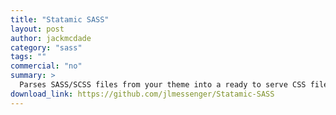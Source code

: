 ```yaml
---
title: "Statamic SASS"
layout: post
author: jackmcdade
category: "sass"
tags: ""
commercial: "no"
summary: >
  Parses SASS/SCSS files from your theme into a ready to serve CSS file. Only re-generates CSS when your SASS files are updated.
download_link: https://github.com/jlmessenger/Statamic-SASS
---
```

